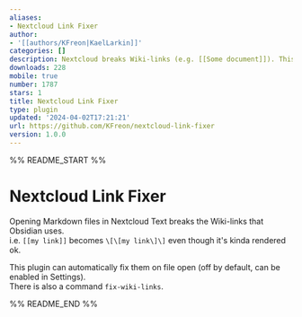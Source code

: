 ```yaml
---
aliases:
- Nextcloud Link Fixer
author:
- '[[authors/KFreon|KaelLarkin]]'
categories: []
description: Nextcloud breaks Wiki-links (e.g. [[Some document]]). This fixes them.
downloads: 228
mobile: true
number: 1787
stars: 1
title: Nextcloud Link Fixer
type: plugin
updated: '2024-04-02T17:21:21'
url: https://github.com/KFreon/nextcloud-link-fixer
version: 1.0.0
---
```


%% README_START %%

# Nextcloud Link Fixer  
Opening Markdown files in Nextcloud Text breaks the Wiki-links that Obsidian uses.  
i.e. `[[my link]]` becomes `\[\[my link\]\]` even though it's kinda rendered ok.  

This plugin can automatically fix them on file open (off by default, can be enabled in Settings).  
There is also a command `fix-wiki-links`.  

%% README_END %%